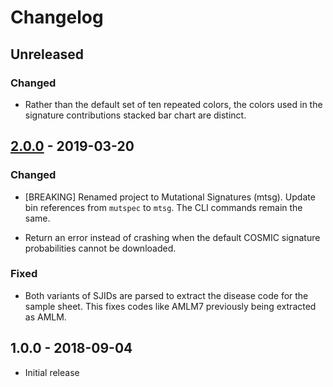 # Changelog

## Unreleased

### Changed

  * Rather than the default set of ten repeated colors, the colors used in the
    signature contributions stacked bar chart are distinct.

## [2.0.0] - 2019-03-20

### Changed

  * [BREAKING] Renamed project to Mutational Signatures (mtsg). Update bin
    references from `mutspec` to `mtsg`. The CLI commands remain the same.

  * Return an error instead of crashing when the default COSMIC signature
    probabilities cannot be downloaded.

### Fixed

  * Both variants of SJIDs are parsed to extract the disease code for the
    sample sheet. This fixes codes like AMLM7 previously being extracted as
    AMLM.

## 1.0.0 - 2018-09-04

  * Initial release

[2.0.0]: https://github.com/stjude/mtsg/compare/v1.0.0...v2.0.0
